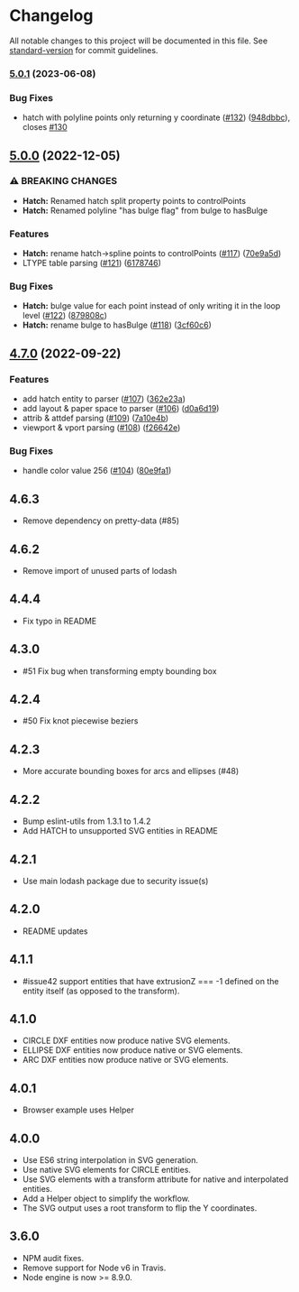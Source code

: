 # Changelog

All notable changes to this project will be documented in this file. See [standard-version](https://github.com/conventional-changelog/standard-version) for commit guidelines.

### [5.0.1](https://github.com/skymakerolof/dxf/compare/v5.0.0...v5.0.1) (2023-06-08)


### Bug Fixes

* hatch with polyline points only returning y coordinate ([#132](https://github.com/skymakerolof/dxf/issues/132)) ([948dbbc](https://github.com/skymakerolof/dxf/commit/948dbbcd5e03ac064020b9c1d0b231dced895e7a)), closes [#130](https://github.com/skymakerolof/dxf/issues/130)

## [5.0.0](https://github.com/skymakerolof/dxf/compare/v4.7.0...v5.0.0) (2022-12-05)


### ⚠ BREAKING CHANGES

* **Hatch:** Renamed hatch split property points to controlPoints
* **Hatch:** Renamed polyline "has bulge flag" from bulge to hasBulge

### Features

* **Hatch:** rename hatch->spline points to controlPoints ([#117](https://github.com/skymakerolof/dxf/issues/117)) ([70e9a5d](https://github.com/skymakerolof/dxf/commit/70e9a5d46906f2f1984366df24adf80fd97c454b))
* LTYPE table parsing ([#121](https://github.com/skymakerolof/dxf/issues/121)) ([6178746](https://github.com/skymakerolof/dxf/commit/6178746ee887eb1fbacb060cfc952d07d5264173))


### Bug Fixes

* **Hatch:** bulge value for each point instead of only writing it in the loop level ([#122](https://github.com/skymakerolof/dxf/issues/122)) ([879808c](https://github.com/skymakerolof/dxf/commit/879808cde1d369b36c731b85ac4596f7ed032efe))
* **Hatch:** rename bulge to hasBulge ([#118](https://github.com/skymakerolof/dxf/issues/118)) ([3cf60c6](https://github.com/skymakerolof/dxf/commit/3cf60c6a1f5cc1711a315222a87a75fc5677041a))

## [4.7.0](https://github.com/skymakerolof/dxf/compare/v4.6.3...v4.7.0) (2022-09-22)

### Features

- add hatch entity to parser ([#107](https://github.com/skymakerolof/dxf/issues/107)) ([362e23a](https://github.com/skymakerolof/dxf/commit/362e23a2cc9e34ecfd1345d576a2138c375fcecb))
- add layout & paper space to parser ([#106](https://github.com/skymakerolof/dxf/issues/106)) ([d0a6d19](https://github.com/skymakerolof/dxf/commit/d0a6d19e34645aad208642105d381a76f97c5902))
- attrib & attdef parsing ([#109](https://github.com/skymakerolof/dxf/issues/109)) ([7a10e4b](https://github.com/skymakerolof/dxf/commit/7a10e4bd7a752a6adbd72f3a0b0e5e5ec7110f3d))
- viewport & vport parsing ([#108](https://github.com/skymakerolof/dxf/issues/108)) ([f26642e](https://github.com/skymakerolof/dxf/commit/f26642e8e338c4e85cbc1ab135e0c7f0f68029f6))

### Bug Fixes

- handle color value 256 ([#104](https://github.com/skymakerolof/dxf/issues/104)) ([80e9fa1](https://github.com/skymakerolof/dxf/commit/80e9fa119afaf5b3e5f4dcd73583c4a63b0876a8))

## 4.6.3

- Remove dependency on pretty-data (#85)

## 4.6.2

- Remove import of unused parts of lodash

## 4.4.4

- Fix typo in README

## 4.3.0

- #51 Fix bug when transforming empty bounding box

## 4.2.4

- #50 Fix knot piecewise beziers

## 4.2.3

- More accurate bounding boxes for arcs and ellipses (#48)

## 4.2.2

- Bump eslint-utils from 1.3.1 to 1.4.2
- Add HATCH to unsupported SVG entities in README

## 4.2.1

- Use main lodash package due to security issue(s)

## 4.2.0

- README updates

## 4.1.1

- #issue42 support entities that have extrusionZ === -1 defined on the entity itself (as opposed to the transform).

## 4.1.0

- CIRCLE DXF entities now produce native <circle /> SVG elements.
- ELLIPSE DXF entities now produce native <path d="A..."/> or <ellipse /> SVG elements.
- ARC DXF entities now produce native <path d="A..."/> or <ellipse /> SVG elements.

## 4.0.1

- Browser example uses Helper

## 4.0.0

- Use ES6 string interpolation in SVG generation.
- Use native SVG <circle /> elements for CIRCLE entities.
- Use SVG <g/> elements with a transform attribute for native and interpolated entities.
- Add a Helper object to simplify the workflow.
- The SVG output uses a root transform to flip the Y coordinates.

## 3.6.0

- NPM audit fixes.
- Remove support for Node v6 in Travis.
- Node engine is now >= 8.9.0.
